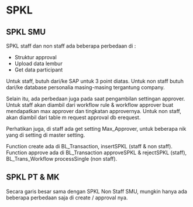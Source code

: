 
# SPKL

## SPKL SMU
SPKL staff dan non staff ada beberapa perbedaan di :
- Struktur approval
- Upload data lembur
- Get data participant

Untuk staff, butuh dari/ke SAP untuk 3 point diatas. Untuk non staff butuh dari/ke database personalia masing-masing tergantung company.

Selain itu, ada perbedaan juga pada saat pengambilan settingan approver. Untuk staff akan diambil dari workflow rule & workflow approver buat mendapatkan max approver dan tingkatan approvernya. Untuk non staff, akan diambil dari table m request approval db erequest.

Perhatikan juga, di staff ada get setting Max_Approver, untuk beberapa nik yang di setting di master setting.

Function create ada di BL_Transaction, insertSPKL (staff & non staff). Function approve ada di BL_Transaction approveSPKL & rejectSPKL (staff), BL_Trans_Workflow processSingle (non staff).

## SPKL PT & MK
Secara garis besar sama dengan SPKL Non Staff SMU, mungkin hanya ada beberapa perbedaan saja di create / approval nya.
